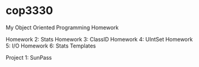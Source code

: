 cop3330
=======

My Object Oriented Programming Homework

Homework 2: Stats
Homework 3: ClassID
Homework 4: UIntSet
Homework 5: I/O
Homework 6: Stats Templates

Project 1: SunPass




